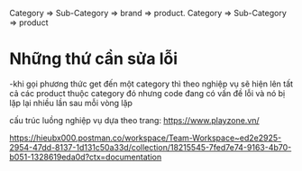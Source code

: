 Category => Sub-Category => brand => product.
Category => Sub-Category => product

# Những thứ cần sửa lỗi
-khi gọi phương thức get đến một category thì theo nghiệp vụ sẽ hiện lên tất cả các product thuộc category đó nhưng code đang có vấn đề lỗi và nó bị lặp lại nhiều lần sau mỗi vòng lặp

cấu trúc luồng nghiệp vụ dựa theo trang: https://www.playzone.vn/

https://hieubx000.postman.co/workspace/Team-Workspace~ed2e2925-2954-47dd-8137-1d131c50a33d/collection/18215545-7fed7e74-9163-4b70-b051-1328619eda0d?ctx=documentation

